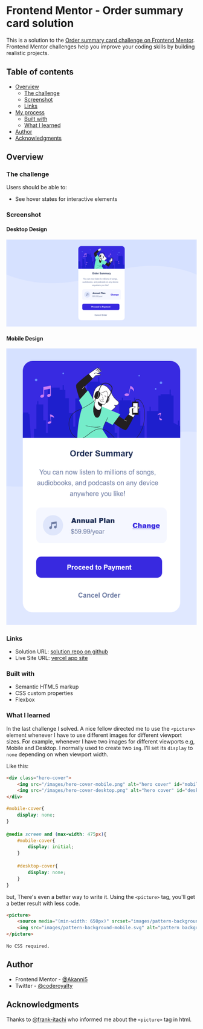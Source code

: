 # Frontend Mentor - Order summary card solution

This is a solution to the [Order summary card challenge on Frontend Mentor](https://www.frontendmentor.io/challenges/order-summary-component-QlPmajDUj). Frontend Mentor challenges help you improve your coding skills by building realistic projects. 

## Table of contents

- [Overview](#overview)
  - [The challenge](#the-challenge)
  - [Screenshot](#screenshot)
  - [Links](#links)
- [My process](#my-process)
  - [Built with](#built-with)
  - [What I learned](#what-i-learned)
- [Author](#author)
- [Acknowledgments](#acknowledgments)


## Overview

### The challenge

Users should be able to:

- See hover states for interactive elements

### Screenshot

#### Desktop Design

![](/screenshot/screenshot-desktop.png)

#### Mobile Design

![](/screenshot/screenshot-mobile.png)

### Links

- Solution URL: [solution repo on github](https://github.com/Akanni5/order-summary-component-main)
- Live Site URL: [vercel app site](https://order-summary-component-main-flame-sigma.vercel.app/)

### Built with

- Semantic HTML5 markup
- CSS custom properties
- Flexbox

### What I learned

In the last challenge I solved. A nice fellow directed me to use the `<picture>` element whenever I have to use different images for different viewport sizes. For example, whenever I have two images for different viewports e.g, Mobile and Desktop. I normally used to create two `img`. I'll set its `display` to `none` depending on when viewport width.

Like this:

```html
<div class="hero-cover">
    <img src="/images/hero-cover-mobile.png" alt="hero cover" id="mobile-cover"/>
    <img src="/images/hero-cover-desktop.png" alt="hero cover" id="desktop-cover"/>
</div>
```
```css
#mobile-cover{
    display: none;
}

@media screen and (max-width: 475px){
    #mobile-cover{
        display: initial;
    }

    #desktop-cover{
        display: none;
    }
}
```

but, There's even a better way to write it. Using the ```<picture>``` tag, you'll get a better result with less code.


```html
<picture>
    <source media="(min-width: 650px)" srcset="images/pattern-background-desktop.svg">
    <img src="images/pattern-background-mobile.svg" alt="pattern background">
</picture>
```

`No CSS required.`


## Author

- Frontend Mentor - [@Akanni5](https://www.frontendmentor.io/profile/Akanni5)
- Twitter - [@coderoyalty](https://www.twitter.com/coderoyalty)

## Acknowledgments

Thanks to [@frank-itachi](https://www.frontendmentor.io/profile/frank-itachi) who informed me about the `<picture>` tag in html.